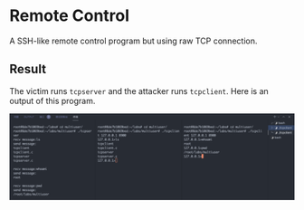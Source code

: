# Remote Control
A SSH-like remote control program but using raw TCP connection.

## Result
The victim runs `tcpserver` and the attacker runs `tcpclient`. Here is an output of this program.

![result](https://raw.githubusercontent.com/CrackedPoly/security-practices/main/remote_control/result.png)